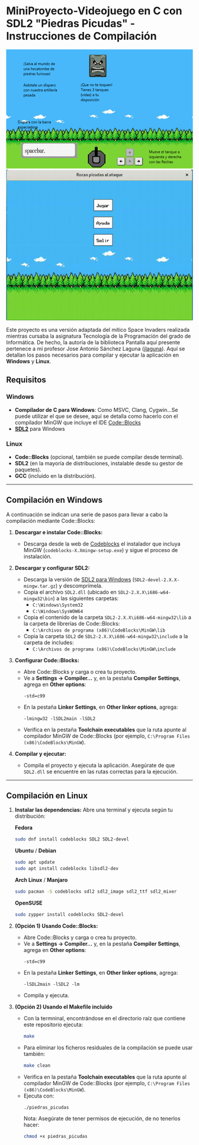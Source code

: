 # MiniProyecto-Videojuego en C con SDL2 "Piedras Picudas" - Instrucciones de Compilación

![Sección Ayuda](./ayuda.bmp) ![Gameplay](./gameplay.gif)

Este proyecto es una versión adaptada del mítico Space Invaders realizada mientras cursaba la asignatura Tecnología de la Programación del grado de Informática. De hecho, la autoría de la biblioteca Pantalla aquí presente pertenece a mi profesor Jose Antonio Sánchez Laguna ([jlaguna](https://ants.inf.um.es/staff/jlaguna/)). Aquí se detallan los pasos necesarios para compilar y ejecutar la aplicación en **Windows** y **Linux**.

## Requisitos

### Windows
- **Compilador de C para Windows**: Como MSVC, Clang, Cygwin...Se puede utilizar el que se desee, aquí se detalla como hacerlo con el compilador MinGW que incluye el IDE [Code::Blocks](https://www.codeblocks.org/)
- **[SDL2](https://wiki.libsdl.org/SDL2/Installation)** para Windows

### Linux
- **Code::Blocks** (opcional, también se puede compilar desde terminal).
- **SDL2** (en la mayoría de distribuciones, instalable desde su gestor de paquetes).
- **GCC** (incluido en la distribución).

---

## Compilación en Windows

A continuación se indican una serie de pasos para llevar a cabo la compilación mediante Code::Blocks:

1. **Descargar e instalar Code::Blocks:**
   - Descarga desde la web de [Codeblocks](https://www.codeblocks.org/downloads/binaries/) el instalador que incluya MinGW (`codeblocks-X.Xmingw-setup.exe`) y sigue el proceso de instalación.

2. **Descargar y configurar SDL2:**
   - Descarga la versión de [SDL2 para Windows](SDL2-devel-2.X.X-mingw.tar.gz) (`SDL2-devel-2.X.X-mingw.tar.gz`) y descomprímela.
   - Copia el archivo `SDL2.dll` (ubicado en `SDL2-2.X.X\i686-w64-mingw32\bin`) a las siguientes carpetas:
     - `C:\Windows\System32`
     - `C:\Windows\SysWOW64`
   - Copia el contenido de la carpeta `SDL2-2.X.X\i686-w64-mingw32\lib` a la carpeta de librerías de Code::Blocks:
     - `C:\Archivos de programa (x86)\CodeBlocks\MinGW\lib`
   - Copia la carpeta `SDL2` de `SDL2-2.X.X\i686-w64-mingw32\include` a la carpeta de includes:
     - `C:\Archivos de programa (x86)\CodeBlocks\MinGW\include`

3. **Configurar Code::Blocks:**
   - Abre Code::Blocks y carga o crea tu proyecto.
   - Ve a **Settings → Compiler...** y, en la pestaña **Compiler Settings**, agrega en **Other options**:
     ```
     -std=c99
     ```
   - En la pestaña **Linker Settings**, en **Other linker options**, agrega:
     ```
     -lmingw32 -lSDL2main -lSDL2
     ```
   - Verifica en la pestaña **Toolchain executables** que la ruta apunte al compilador MinGW de Code::Blocks (por ejemplo, `C:\Program Files (x86)\CodeBlocks\MinGW`).

4. **Compilar y ejecutar:**
   - Compila el proyecto y ejecuta la aplicación. Asegúrate de que `SDL2.dll` se encuentre en las rutas correctas para la ejecución.

---

## Compilación en Linux

1. **Instalar las dependencias:**
   Abre una terminal y ejecuta según tu distribución:

   **Fedora**
   ```bash
   sudo dnf install codeblocks SDL2 SDL2-devel
   ```
   **Ubuntu** / **Debian**
   ```bash
   sudo apt update
   sudo apt install codeblocks libsdl2-dev
   ```
   **Arch Linux** / **Manjaro**
   ```bash
   sudo pacman -S codeblocks sdl2 sdl2_image sdl2_ttf sdl2_mixer
   ```
   **OpenSUSE**
   ```bash
   sudo zypper install codeblocks SDL2-devel
   ```
3. **(Opción 1) Usando Code::Blocks:**
   - Abre Code::Blocks y carga o crea tu proyecto.
   - Ve a **Settings → Compiler...** y, en la pestaña **Compiler Settings**, agrega en **Other options**:
     ```
     -std=c99
     ```
   - En la pestaña **Linker Settings**, en **Other linker options**, agrega:
     ```
     -lSDL2main -lSDL2 -lm
     ```
    - Compila y ejecuta.

4. **(Opción 2) Usando el Makefile incluido**
   - Con la termninal, encontrándose en el directorio raíz que contiene este repositorio ejecuta:
     ```bash
     make
     ```
   - Para eliminar los ficheros residuales de la compilación se puede usar también:
     ```bash
     make clean
     ```
   - Verifica en la pestaña **Toolchain executables** que la ruta apunte al compilador MinGW de Code::Blocks (por ejemplo, `C:\Program Files (x86)\CodeBlocks\MinGW`).
   - Ejecuta con:
     ```bash
     ./piedras_picudas
     ```
     Nota: Asegúrate de tener permisos de ejecución, de no tenerlos hacer:
     ```bash
     chmod +x piedras_picudas
     ```
   
